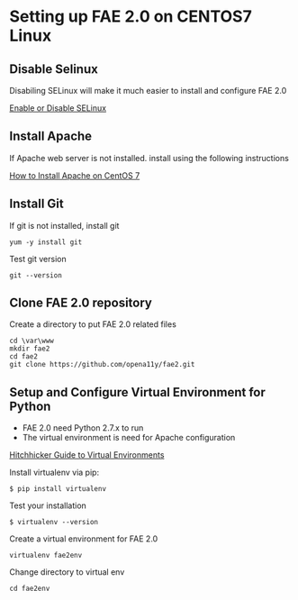 # Setting up FAE 2.0 on CENTOS7 Linux

## Disable Selinux

Disabiling SELinux will make it much easier to install and configure FAE 2.0

[Enable or Disable SELinux](https://www.centos.org/docs/5/html/5.1/Deployment_Guide/sec-sel-enable-disable.html)

## Install Apache

If Apache web server is not installed. install using the following instructions

[How to Install Apache on CentOS 7](https://www.liquidweb.com/kb/how-to-install-apache-on-centos-7/)

## Install Git

If git is not installed, install git

```
yum -y install git
```

Test git version

```
git --version
```

## Clone FAE 2.0 repository 

Create a directory to put FAE 2.0 related files

```
cd \var\www
mkdir fae2
cd fae2
git clone https://github.com/opena11y/fae2.git
```


## Setup and Configure Virtual Environment for Python

* FAE 2.0 need Python 2.7.x to run
* The virtual environment is need for Apache configuration

[Hitchhicker Guide to Virtual Environments](http://python-guide-pt-br.readthedocs.io/en/latest/dev/virtualenvs/)

Install virtualenv via pip:

```
$ pip install virtualenv
```

Test your installation

```
$ virtualenv --version
```


Create a virtual environment for FAE 2.0

```
virtualenv fae2env
```

Change directory to virtual env

```
cd fae2env
```

